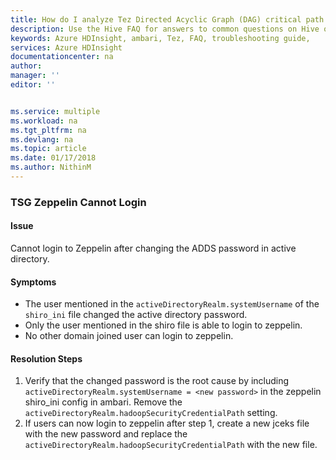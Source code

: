 ```yaml
---
title: How do I analyze Tez Directed Acyclic Graph (DAG) critical path on HDInsight cluster? | Microsoft Docs
description: Use the Hive FAQ for answers to common questions on Hive on Azure HDInsight platform.
keywords: Azure HDInsight, ambari, Tez, FAQ, troubleshooting guide, 
services: Azure HDInsight
documentationcenter: na
author: 
manager: ''
editor: ''


ms.service: multiple
ms.workload: na
ms.tgt_pltfrm: na
ms.devlang: na
ms.topic: article
ms.date: 01/17/2018
ms.author: NithinM
---
```


### TSG Zeppelin Cannot Login 
#### Issue
Cannot login to Zeppelin after changing the ADDS password in active directory.

#### Symptoms
- The user mentioned in the ```activeDirectoryRealm.systemUsername``` of the ```shiro_ini``` file changed the active directory password. 
- Only the user mentioned in the shiro file is able to login to zeppelin.
- No other domain joined user can login to zeppelin.


#### Resolution Steps
1.	Verify that the changed password is the root cause by including ```activeDirectoryRealm.systemUsername = <new password>``` in the zeppelin shiro_ini config in ambari. Remove the ```activeDirectoryRealm.hadoopSecurityCredentialPath``` setting.
2.	If users can now login to zeppelin after step 1, create a new jceks file with the new password and replace the ```activeDirectoryRealm.hadoopSecurityCredentialPath``` with the new file.
